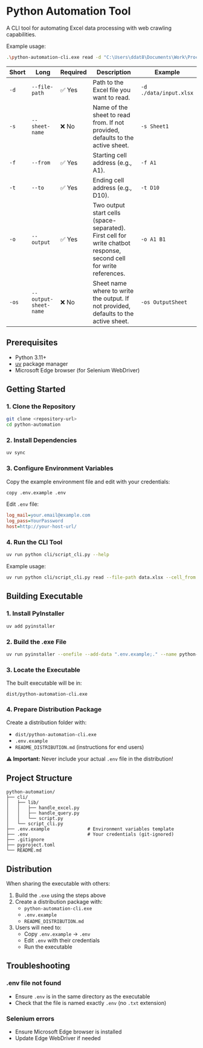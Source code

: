 # Python Automation Tool

A CLI tool for automating Excel data processing with web crawling capabilities.

Example usage:
```sh
.\python-automation-cli.exe read -d "C:\Users\ddat8\Documents\Work\ProcessingServiceEvaluation.xlsx" -s "テストデータ"  -f C3 -t C30 -o E3 J3
```

| Short | Long                  | Required | Description                                                                              | Example                |
| ----- | --------------------- | -------- | ---------------------------------------------------------------------------------------- | ---------------------- |
| `-d`  | `--file-path`         | ✅ Yes    | Path to the Excel file you want to read.                                                 | `-d ./data/input.xlsx` |
| `-s`  | `--sheet-name`        | ❌ No     | Name of the sheet to read from. If not provided, defaults to the active sheet.           | `-s Sheet1`            |
| `-f`  | `--from`              | ✅ Yes    | Starting cell address (e.g., A1).                                                        | `-f A1`                |
| `-t`  | `--to`                | ✅ Yes    | Ending cell address (e.g., D10).                                                         | `-t D10`               |
| `-o`  | `--output`            | ✅ Yes     | Two output start cells (space-separated). First cell for write chatbot response, second cell for write references.    | `-o A1 B1`             |
| `-os` | `--output-sheet-name` | ❌ No     | Sheet name where to write the output. If not provided, defaults to the active sheet. | `-os OutputSheet`      |


## Prerequisites

- Python 3.11+
- [uv](https://github.com/astral-sh/uv) package manager
- Microsoft Edge browser (for Selenium WebDriver)

## Getting Started

### 1. Clone the Repository

```sh
git clone <repository-url>
cd python-automation
```

### 2. Install Dependencies

```sh
uv sync
```

### 3. Configure Environment Variables

Copy the example environment file and edit with your credentials:

```sh
copy .env.example .env
```

Edit `.env` file:
```ini
log_mail=your.email@example.com
log_pass=YourPassword
host=http://your-host-url/
```

### 4. Run the CLI Tool

```sh
uv run python cli/script_cli.py --help
```

Example usage:
```sh
uv run python cli/script_cli.py read --file-path data.xlsx --cell_from A1 --cell_to A10 --output_cell B2 C2 --sheet-name Sheet1
```

## Building Executable

### 1. Install PyInstaller

```sh
uv add pyinstaller
```

### 2. Build the .exe File

```sh
uv run pyinstaller --onefile --add-data ".env.example;." --name python-automation-cli cli/script_cli.py
```

### 3. Locate the Executable

The built executable will be in:
```
dist/python-automation-cli.exe
```

### 4. Prepare Distribution Package

Create a distribution folder with:
- `dist/python-automation-cli.exe`
- `.env.example`
- `README_DISTRIBUTION.md` (instructions for end users)

**⚠️ Important:** Never include your actual `.env` file in the distribution!

## Project Structure

```
python-automation/
├── cli/
│   ├── lib/
│   │   ├── handle_excel.py
│   │   ├── handle_query.py
│   │   └── script.py
│   └── script_cli.py
├── .env.example              # Environment variables template
├── .env                      # Your credentials (git-ignored)
├── .gitignore
├── pyproject.toml
└── README.md
```

## Distribution

When sharing the executable with others:

1. Build the `.exe` using the steps above
2. Create a distribution package with:
   - `python-automation-cli.exe`
   - `.env.example`
   - `README_DISTRIBUTION.md`
3. Users will need to:
   - Copy `.env.example` → `.env`
   - Edit `.env` with their credentials
   - Run the executable

## Troubleshooting

### .env file not found
- Ensure `.env` is in the same directory as the executable
- Check that the file is named exactly `.env` (no `.txt` extension)

### Selenium errors
- Ensure Microsoft Edge browser is installed
- Update Edge WebDriver if needed
